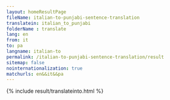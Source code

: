 ```yaml
---
layout: homeResultPage
fileName: italian-to-punjabi-sentence-translation
translatein: italian_to_punjabi
folderName : translate
lang: en
from: it
to: pa
langname: italian-to
permalink: /italian-to-punjabi-sentence-translation/result
sitemap: false
nointernationalization: true
matchurls: en&&it&&pa
---
```

{% include result/translateinto.html %}

<script src="/js/result/translation.js" data-foldername="{{page.folderName}}" data-lang="{{page.lang}}"></script>
